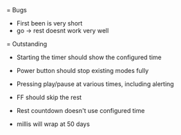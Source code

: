 = Bugs
* First been is very short
* go -> rest doesnt work very well

= Outstanding
* Starting the timer should show the configured time
* Power button should stop existing modes fully

* Pressing play/pause at various times, including alerting
* FF should skip the rest

* Rest countdown doesn't use configured time

* millis will wrap at 50 days
